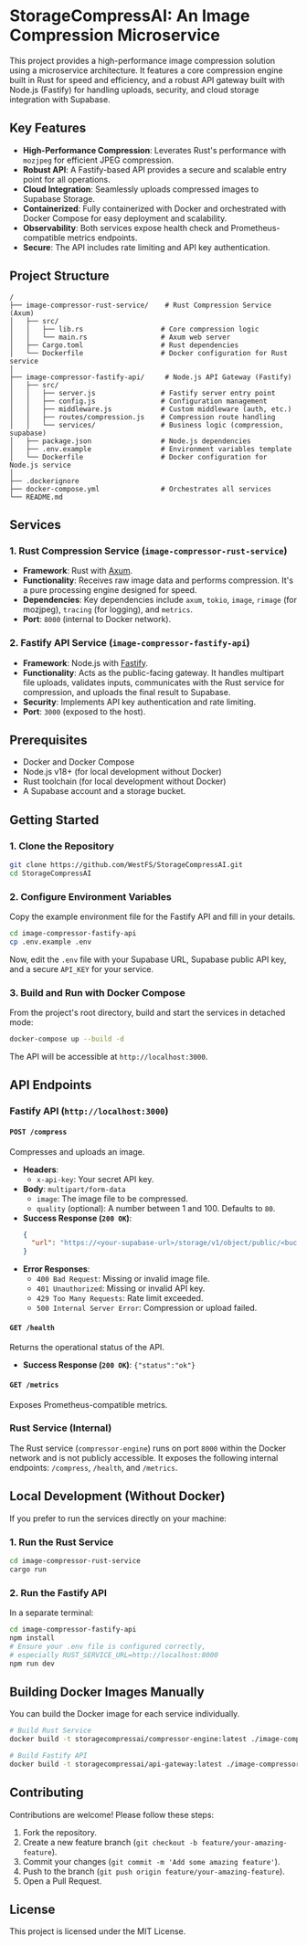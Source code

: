 # StorageCompressAI: An Image Compression Microservice

This project provides a high-performance image compression solution using a microservice architecture. It features a core compression engine built in Rust for speed and efficiency, and a robust API gateway built with Node.js (Fastify) for handling uploads, security, and cloud storage integration with Supabase.

## Key Features

- **High-Performance Compression**: Leverates Rust's performance with `mozjpeg` for efficient JPEG compression.
- **Robust API**: A Fastify-based API provides a secure and scalable entry point for all operations.
- **Cloud Integration**: Seamlessly uploads compressed images to Supabase Storage.
- **Containerized**: Fully containerized with Docker and orchestrated with Docker Compose for easy deployment and scalability.
- **Observability**: Both services expose health check and Prometheus-compatible metrics endpoints.
- **Secure**: The API includes rate limiting and API key authentication.

## Project Structure

```
/
├── image-compressor-rust-service/    # Rust Compression Service (Axum)
│   ├── src/
│   │   ├── lib.rs                   # Core compression logic
│   │   └── main.rs                  # Axum web server
│   ├── Cargo.toml                   # Rust dependencies
│   └── Dockerfile                   # Docker configuration for Rust service
│
├── image-compressor-fastify-api/     # Node.js API Gateway (Fastify)
│   ├── src/
│   │   ├── server.js                # Fastify server entry point
│   │   ├── config.js                # Configuration management
│   │   ├── middleware.js            # Custom middleware (auth, etc.)
│   │   ├── routes/compression.js    # Compression route handling
│   │   └── services/                # Business logic (compression, supabase)
│   ├── package.json                 # Node.js dependencies
│   ├── .env.example                 # Environment variables template
│   └── Dockerfile                   # Docker configuration for Node.js service
│
├── .dockerignore
├── docker-compose.yml               # Orchestrates all services
└── README.md
```

## Services

### 1. Rust Compression Service (`image-compressor-rust-service`)

- **Framework**: Rust with [Axum](https://github.com/tokio-rs/axum).
- **Functionality**: Receives raw image data and performs compression. It's a pure processing engine designed for speed.
- **Dependencies**: Key dependencies include `axum`, `tokio`, `image`, `rimage` (for mozjpeg), `tracing` (for logging), and `metrics`.
- **Port**: `8000` (internal to Docker network).

### 2. Fastify API Service (`image-compressor-fastify-api`)

- **Framework**: Node.js with [Fastify](https://www.fastify.io/).
- **Functionality**: Acts as the public-facing gateway. It handles multipart file uploads, validates inputs, communicates with the Rust service for compression, and uploads the final result to Supabase.
- **Security**: Implements API key authentication and rate limiting.
- **Port**: `3000` (exposed to the host).

## Prerequisites

- Docker and Docker Compose
- Node.js v18+ (for local development without Docker)
- Rust toolchain (for local development without Docker)
- A Supabase account and a storage bucket.

## Getting Started

### 1. Clone the Repository
```bash
git clone https://github.com/WestFS/StorageCompressAI.git
cd StorageCompressAI
```

### 2. Configure Environment Variables
Copy the example environment file for the Fastify API and fill in your details.
```bash
cd image-compressor-fastify-api
cp .env.example .env
```
Now, edit the `.env` file with your Supabase URL, Supabase public API key, and a secure `API_KEY` for your service.

### 3. Build and Run with Docker Compose
From the project's root directory, build and start the services in detached mode:
```bash
docker-compose up --build -d
```
The API will be accessible at `http://localhost:3000`.

## API Endpoints

### Fastify API (`http://localhost:3000`)

#### `POST /compress`
Compresses and uploads an image.

- **Headers**:
  - `x-api-key`: Your secret API key.
- **Body**: `multipart/form-data`
  - `image`: The image file to be compressed.
  - `quality` (optional): A number between 1 and 100. Defaults to `80`.
- **Success Response (`200 OK`)**:
  ```json
  {
    "url": "https://<your-supabase-url>/storage/v1/object/public/<bucket>/<image-name>.jpg"
  }
  ```
- **Error Responses**:
  - `400 Bad Request`: Missing or invalid image file.
  - `401 Unauthorized`: Missing or invalid API key.
  - `429 Too Many Requests`: Rate limit exceeded.
  - `500 Internal Server Error`: Compression or upload failed.

#### `GET /health`
Returns the operational status of the API.
- **Success Response (`200 OK`)**: `{"status":"ok"}`

#### `GET /metrics`
Exposes Prometheus-compatible metrics.

### Rust Service (Internal)

The Rust service (`compressor-engine`) runs on port `8000` within the Docker network and is not publicly accessible. It exposes the following internal endpoints: `/compress`, `/health`, and `/metrics`.

## Local Development (Without Docker)

If you prefer to run the services directly on your machine:

### 1. Run the Rust Service
```bash
cd image-compressor-rust-service
cargo run
```

### 2. Run the Fastify API
In a separate terminal:
```bash
cd image-compressor-fastify-api
npm install
# Ensure your .env file is configured correctly,
# especially RUST_SERVICE_URL=http://localhost:8000
npm run dev
```

## Building Docker Images Manually

You can build the Docker image for each service individually.

```bash
# Build Rust Service
docker build -t storagecompressai/compressor-engine:latest ./image-compressor-rust-service

# Build Fastify API
docker build -t storagecompressai/api-gateway:latest ./image-compressor-fastify-api
```

## Contributing

Contributions are welcome! Please follow these steps:
1. Fork the repository.
2. Create a new feature branch (`git checkout -b feature/your-amazing-feature`).
3. Commit your changes (`git commit -m 'Add some amazing feature'`).
4. Push to the branch (`git push origin feature/your-amazing-feature`).
5. Open a Pull Request.

## License

This project is licensed under the MIT License.
